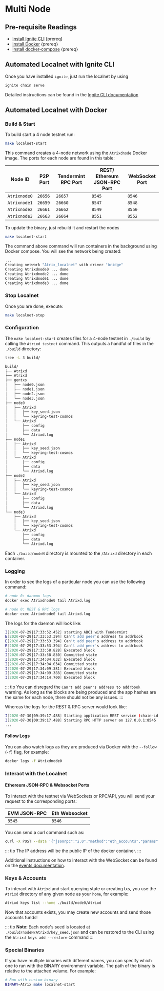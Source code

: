 <!--
order: 2
-->

# Multi Node

## Pre-requisite Readings

- [Install Ignite CLI](https://docs.ignite.com/guide/install.html)  {prereq}
- [Install Docker](https://docs.docker.com/engine/installation/)  {prereq}
- [Install docker-compose](https://docs.docker.com/compose/install/)  {prereq}

## Automated Localnet with Ignite CLI

Once you have installed `ignite`, just run the localnet by using

```bash
ignite chain serve 
```

Detailed instructions can be found in the [Ignite CLI documentation](https://docs.ignite.com/kb/serve.html)

## Automated Localnet with Docker

### Build & Start

To build start a 4 node testnet run:

```bash
make localnet-start
```

This command creates a 4-node network using the `Atrixdnode` Docker image.
The ports for each node are found in this table:

| Node ID          | P2P Port | Tendermint RPC Port | REST/ Ethereum JSON-RPC Port | WebSocket Port |
|------------------|----------|---------------------|------------------------------|----------------|
| `Atrixnode0` | `26656`  | `26657`             | `8545`                       | `8546`         |
| `Atrixnode1` | `26659`  | `26660`             | `8547`                       | `8548`         |
| `Atrixnode2` | `26661`  | `26662`             | `8549`                       | `8550`         |
| `Atrixnode3` | `26663`  | `26664`             | `8551`                       | `8552`         |

To update the binary, just rebuild it and restart the nodes

```bash
make localnet-start
```

The command above  command will run containers in the background using Docker compose. You will see the network being created:

```bash
...
Creating network "Atrix_localnet" with driver "bridge"
Creating Atrixdnode0 ... done
Creating Atrixdnode2 ... done
Creating Atrixdnode1 ... done
Creating Atrixdnode3 ... done
```

### Stop Localnet

Once you are done, execute:

```bash
make localnet-stop
```

### Configuration

The `make localnet-start` creates files for a 4-node testnet in `./build` by
calling the `Atrixd testnet` command. This outputs a handful of files in the
`./build` directory:

```bash
tree -L 3 build/

build/
├── Atrixd
├── Atrixd
├── gentxs
│   ├── node0.json
│   ├── node1.json
│   ├── node2.json
│   └── node3.json
├── node0
│   ├── Atrixd
│   │   ├── key_seed.json
│   │   └── keyring-test-cosmos
│   └── Atrixd
│       ├── config
│       ├── data
│       └── Atrixd.log
├── node1
│   ├── Atrixd
│   │   ├── key_seed.json
│   │   └── keyring-test-cosmos
│   └── Atrixd
│       ├── config
│       ├── data
│       └── Atrixd.log
├── node2
│   ├── Atrixd
│   │   ├── key_seed.json
│   │   └── keyring-test-cosmos
│   └── Atrixd
│       ├── config
│       ├── data
│       └── Atrixd.log
└── node3
    ├── Atrixd
    │   ├── key_seed.json
    │   └── keyring-test-cosmos
    └── Atrixd
        ├── config
        ├── data
        └── Atrixd.log
```

Each `./build/nodeN` directory is mounted to the `/Atrixd` directory in each container.

### Logging

In order to see the logs of a particular node you can use the following command:

```bash
# node 0: daemon logs
docker exec Atrixdnode0 tail Atrixd.log

# node 0: REST & RPC logs
docker exec Atrixdnode0 tail Atrixd.log
```

The logs for the daemon will look like:

```bash
I[2020-07-29|17:33:52.452] starting ABCI with Tendermint                module=main
E[2020-07-29|17:33:53.394] Can't add peer's address to addrbook         module=p2p err="Cannot add non-routable address 272a247b837653cf068d39efd4c407ffbd9a0e6f@192.168.10.5:26656"
E[2020-07-29|17:33:53.394] Can't add peer's address to addrbook         module=p2p err="Cannot add non-routable address 3e05d3637b7ebf4fc0948bbef01b54d670aa810a@192.168.10.4:26656"
E[2020-07-29|17:33:53.394] Can't add peer's address to addrbook         module=p2p err="Cannot add non-routable address 689f8606ede0b26ad5b79ae244c14cc67ab4efe7@192.168.10.3:26656"
I[2020-07-29|17:33:58.828] Executed block                               module=state height=88 validTxs=0 invalidTxs=0
I[2020-07-29|17:33:58.830] Committed state                              module=state height=88 txs=0 appHash=90CC5FA53CF8B5EC49653A14DA20888AD81C92FCF646F04D501453FD89FCC791
I[2020-07-29|17:34:04.032] Executed block                               module=state height=89 validTxs=0 invalidTxs=0
I[2020-07-29|17:34:04.034] Committed state                              module=state height=89 txs=0 appHash=0B54C4DB1A0DACB1EEDCD662B221C048C826D309FD2A2F31FF26BAE8D2D7D8D7
I[2020-07-29|17:34:09.381] Executed block                               module=state height=90 validTxs=0 invalidTxs=0
I[2020-07-29|17:34:09.383] Committed state                              module=state height=90 txs=0 appHash=75FD1EE834F0669D5E717C812F36B21D5F20B3CCBB45E8B8D415CB9C4513DE51
I[2020-07-29|17:34:14.700] Executed block                               module=state height=91 validTxs=0 invalidTxs=0
```

::: tip
You can disregard the `Can't add peer's address to addrbook` warning. As long as the blocks are
being produced and the app hashes are the same for each node, there should not be any issues.
:::

Whereas the logs for the REST & RPC server would look like:

```bash
I[2020-07-30|09:39:17.488] Starting application REST service (chain-id: "7305661614933169792")... module=rest-server
I[2020-07-30|09:39:17.488] Starting RPC HTTP server on 127.0.0.1:8545   module=rest-server
...
```

#### Follow Logs

You can also watch logs as they are produced via Docker with the `--follow` (`-f`) flag, for
example:

```bash
docker logs -f Atrixdnode0
```

### Interact with the Localnet

#### Ethereum JSON-RPC & Websocket Ports

To interact with the testnet via WebSockets or RPC/API, you will send your request to the corresponding ports:

| EVM JSON-RPC | Eth Websocket |
|--------------|---------------|
| `8545`       | `8546`        |

You can send a curl command such as:

```bash
curl -X POST --data '{"jsonrpc":"2.0","method":"eth_accounts","params":[],"id":1}' -H "Content-Type: application/json" 192.162.10.1:8545
```

::: tip
The IP address will be the public IP of the docker container.
:::

Additional instructions on how to interact with the WebSocket can be found on the [events documentation](./../json-rpc/events.md#ethereum-websocket).

### Keys & Accounts

To interact with `Atrixd` and start querying state or creating txs, you use the
`Atrixd` directory of any given node as your `home`, for example:

```bash
Atrixd keys list --home ./build/node0/Atrixd
```

Now that accounts exists, you may create new accounts and send those accounts
funds!

::: tip
**Note**: Each node's seed is located at `./build/nodeN/Atrixd/key_seed.json` and can be restored to the CLI using the `Atrixd keys add --restore` command
:::

### Special Binaries

If you have multiple binaries with different names, you can specify which one to run with the BINARY environment variable. The path of the binary is relative to the attached volume. For example:

```bash
# Run with custom binary
BINARY=Atrix make localnet-start
```

